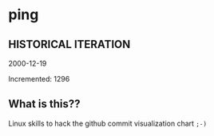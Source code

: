 # ping

## HISTORICAL ITERATION
2000-12-19

Incremented: 1296

## What is this?? 
Linux skills to hack the github commit visualization chart `;-)`
